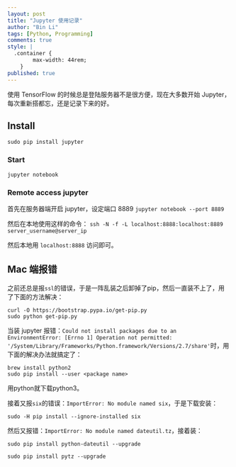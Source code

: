 ```yaml
---
layout: post
title: "Jupyter 使用记录"
author: "Bin Li"
tags: [Python, Programming]
comments: true
style: |
  .container {
        max-width: 44rem;
    } 
published: true
---
```


使用 TensorFlow 的时候总是登陆服务器不是很方便，现在大多数开始 Jupyter，每次重新搭都忘，还是记录下来的好。

## Install
`sudo pip install jupyter`

### Start

`jupyter notebook`

### Remote access jupyter

首先在服务器端开启 jupyter，设定端口 8889
`jupyter notebook --port 8889`

然后在本地使用这样的命令：
`ssh -N -f -L localhost:8888:localhost:8889 server_username@server_ip`

然后本地用 `localhost:8888` 访问即可。

## Mac 端报错
之前还总是报`ssl`的错误，于是一阵乱装之后卸掉了pip，然后一直装不上了，用了下面的方法解决：

```
curl -O https://bootstrap.pypa.io/get-pip.py
sudo python get-pip.py
```

当装 jupyter 报错：`Could not install packages due to an EnvironmentError: [Errno 1] Operation not permitted: '/System/Library/Frameworks/Python.framework/Versions/2.7/share'`时，用下面的解决办法就搞定了：

```
brew install python2
sudo pip install --user <package name>
```

用python就下载python3。

接着又报`six`的错误：`ImportError: No module named six`，于是下载安装：
```
sudo -H pip install --ignore-installed six
```

然后又报错：`ImportError: No module named dateutil.tz`，接着装：
```
sudo pip install python-dateutil --upgrade

sudo pip install pytz --upgrade
```

